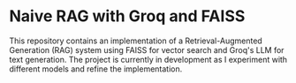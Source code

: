 # Naive RAG with Groq and FAISS

This repository contains an implementation of a Retrieval-Augmented Generation (RAG) system using FAISS for vector search and Groq's LLM for text generation. The project is currently in development as I experiment with different models and refine the implementation.
